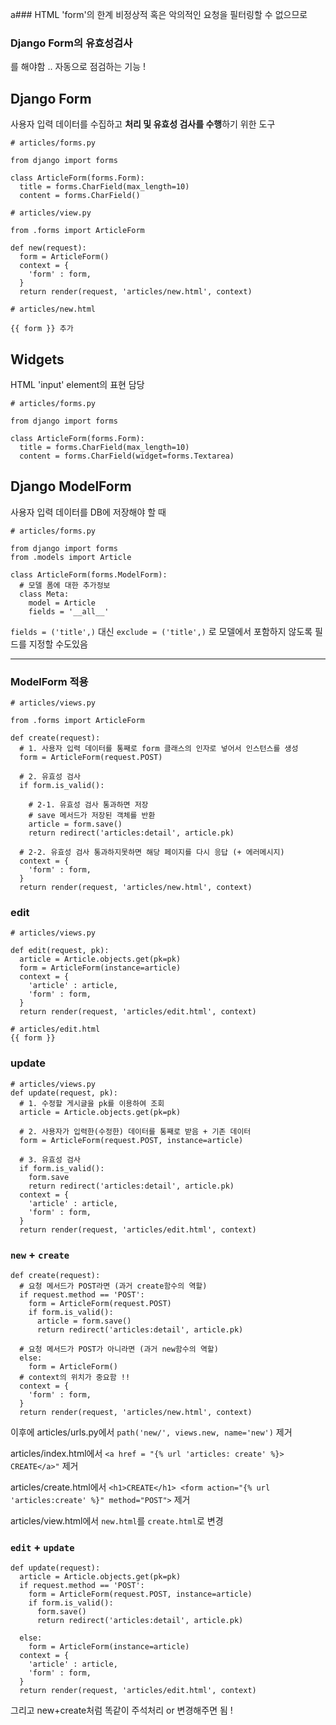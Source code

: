a### HTML 'form'의 한계
비정상적 혹은 악의적인 요청을 필터링할 수 없으므로

### Django Form의 유효성검사
를 해야함 .. 자동으로 점검하는 기능 !

## Django Form
사용자 입력 데이터를 수집하고 **처리 및 유효성 검사를 수행**하기 위한 도구

```
# articles/forms.py

from django import forms

class ArticleForm(forms.Form):
  title = forms.CharField(max_length=10)
  content = forms.CharField()
```

```
# articles/view.py

from .forms import ArticleForm

def new(request):
  form = ArticleForm()
  context = {
    'form' : form,
  }
  return render(request, 'articles/new.html', context)
```
```
# articles/new.html

{{ form }} 추가
```

## Widgets
HTML 'input' element의 표현 담당
```
# articles/forms.py

from django import forms

class ArticleForm(forms.Form):
  title = forms.CharField(max_length=10)
  content = forms.CharField(widget=forms.Textarea)
```

## Django ModelForm
사용자 입력 데이터를 DB에 저장해야 할 때
```
# articles/forms.py

from django import forms
from .models import Article

class ArticleForm(forms.ModelForm):
  # 모델 폼에 대한 추가정보
  class Meta:
    model = Article
    fields = '__all__'
```

`fields = ('title',)` 대신 `exclude = ('title',)` 로 모델에서 포함하지 않도록 필드를 지정할 수도있음

---
### ModelForm 적용
```
# articles/views.py

from .forms import ArticleForm

def create(request):
  # 1. 사용자 입력 데이터를 통째로 form 클래스의 인자로 넣어서 인스턴스를 생성
  form = ArticleForm(request.POST)

  # 2. 유효성 검사
  if form.is_valid():

    # 2-1. 유효성 검사 통과하면 저장
    # save 메서드가 저장된 객체를 반환
    article = form.save()
    return redirect('articles:detail', article.pk)

  # 2-2. 유효성 검사 통과하지못하면 해당 페이지를 다시 응답 (+ 에러메시지)
  context = {
    'form' : form,
  }
  return render(request, 'articles/new.html', context)

```
### edit
```
# articles/views.py

def edit(request, pk):
  article = Article.objects.get(pk=pk)
  form = ArticleForm(instance=article)
  context = {
    'article' : article,
    'form' : form,
  }
  return render(request, 'articles/edit.html', context)

# articles/edit.html
{{ form }}
```

### update
```
# articles/views.py
def update(request, pk):
  # 1. 수정할 게시글을 pk를 이용하여 조회
  article = Article.objects.get(pk=pk)

  # 2. 사용자가 입력한(수정한) 데이터를 통째로 받음 + 기존 데이터
  form = ArticleForm(request.POST, instance=article)

  # 3. 유효성 검사
  if form.is_valid():
    form.save
    return redirect('articles:detail', article.pk)
  context = {
    'article' : article,
    'form' : form,
  }
  return render(request, 'articles/edit.html', context)
```

### `new` + `create`
```
def create(request):
  # 요청 메서드가 POST라면 (과거 create함수의 역할)
  if request.method == 'POST':
    form = ArticleForm(request.POST)
    if form.is_valid():
      article = form.save()
      return redirect('articles:detail', article.pk)

  # 요청 메서드가 POST가 아니라면 (과거 new함수의 역할)
  else:
    form = ArticleForm()
  # context의 위치가 중요함 !!
  context = {
    'form' : form,
  }
  return render(request, 'articles/new.html', context)

```

이후에 articles/urls.py에서 `path('new/', views.new, name='new')` 제거


articles/index.html에서 `<a href = "{% url 'articles: create' %}> CREATE</a>"` 제거


articles/create.html에서 `<h1>CREATE</h1> <form action="{% url 'articles:create' %}" method="POST">` 제거


articles/view.html에서 `new.html`를 `create.html`로 변경

### `edit` + `update`
```
def update(request):
  article = Article.objects.get(pk=pk)
  if request.method == 'POST':
    form = ArticleForm(request.POST, instance=article)
    if form.is_valid():
      form.save()
      return redirect('articles:detail', article.pk)

  else:
    form = ArticleForm(instance=article)
  context = {
    'article' : article,
    'form' : form,
  }
  return render(request, 'articles/edit.html', context)
```
그리고 new+create처럼 똑같이 주석처리 or 변경해주면 됨 !